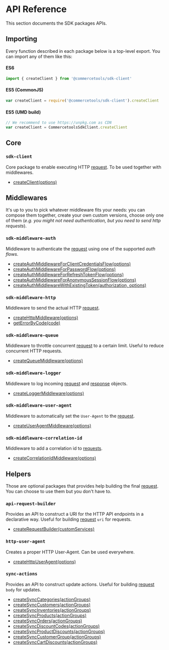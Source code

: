 # API Reference

This section documents the SDK packages APIs.

## Importing

Every function described in each package below is a top-level export. You can import any of them like this:

#### ES6

```js
import { createClient } from '@commercetools/sdk-client'
```

#### ES5 (CommonJS)

```js
var createClient = require('@commercetools/sdk-client').createClient
```

#### ES5 (UMD build)

```js
// We recommend to use https://unpkg.com as CDN
var createClient = CommercetoolsSdkClient.createClient
```

## Core

### `sdk-client`

Core package to enable executing HTTP [request](/sdk/Glossary#clientrequest). To be used together with middlewares.

- [createClient(options)](/sdk/api/sdkClient#createclient)

## Middlewares

It's up to you to pick whatever middleware fits your needs: you can compose them together, create your own custom versions, choose only one of them (_e.g. you might not need authentication, but you need to send http requests_).

### `sdk-middleware-auth`

Middleware to authenticate the [request](/sdk/Glossary#clientrequest) using one of the supported _auth flows_.

- [createAuthMiddlewareForClientCredentialsFlow(options)](/sdk/api/sdkMiddlewareAuth#createauthmiddlewareforclientcredentialsflowoptions)
- [createAuthMiddlewareForPasswordFlow(options)](/sdk/api/sdkMiddlewareAuth#createauthmiddlewareforpasswordflow)
- [createAuthMiddlewareForRefreshTokenFlow(options)](/sdk/api/sdkMiddlewareAuth#createauthmiddlewareforrefreshtokenflow)
- [createAuthMiddlewareForAnonymousSessionFlow(options)](/sdk/api/sdkMiddlewareAuth#createauthmiddlewareforanonymoussessionflow)
- [createAuthMiddlewareWithExistingToken(authorization, options)](/sdk/api/sdkMiddlewareAuth#createauthmiddlewarewithexistingtoken)

### `sdk-middleware-http`

Middleware to send the actual HTTP [request](/sdk/Glossary#clientrequest).

- [createHttpMiddleware(options)](/sdk/api/sdkMiddlewareHttp#createhttpmiddlewareoptions)
- [getErrorByCode(code)](/sdk/api/sdkMiddlewareHttp#geterrorbycode)

### `sdk-middleware-queue`

Middleware to throttle concurrent [request](/sdk/Glossary#clientrequest) to a certain limit. Useful to reduce concurrent HTTP requests.

- [createQueueMiddleware(options)](/sdk/api/sdkMiddlewareQueue#createqueuemiddlewareoptions)

### `sdk-middleware-logger`

Middleware to log incoming [request](/sdk/Glossary#clientrequest) and [response](/sdk/Glossary#clientresponse) objects.

- [createLoggerMiddleware(options)](/sdk/api/sdkMiddlewareLogger#createloggermiddlewareoptions)

### `sdk-middleware-user-agent`

Middleware to automatically set the `User-Agent` to the [request](/sdk/Glossary#clientrequest).

- [createUserAgentMiddleware(options)](/sdk/api/sdkMiddlewareUserAgent#createuseragentmiddlewareoptions)

### `sdk-middleware-correlation-id`

Middleware to add a correlation id to [requests](/sdk/Glossary#clientrequest).

- [createCorrelationIdMiddleware(options)](/sdk/api/sdkMiddlewareCorrelationId)

## Helpers

Those are optional packages that provides help building the final [request](/sdk/Glossary#clientrequest). You can choose to use them but you don't have to.

### `api-request-builder`

Provides an API to construct a URI for the HTTP API endpoints in a declarative way. Useful for building [request](/sdk/Glossary#clientrequest) `uri` for requests.

- [createRequestBuilder(customServices)](/sdk/api/apiRequestBuilder#createrequestbuildercustomservices)

### `http-user-agent`

Creates a proper HTTP User-Agent. Can be used everywhere.

- [createHttpUserAgent(options)](/sdk/api/httpUserAgent#createhttpuseragentoptions)

### `sync-actions`

Provides an API to construct update actions. Useful for building [request](/sdk/Glossary#clientrequest) `body` for updates.

- [createSyncCategories(actionGroups)](/sdk/api/syncActions#createsynccategoriesactiongroups)
- [createSyncCustomers(actionGroups)](/sdk/api/syncActions#createsynccustomersactiongroups)
- [createSyncInventories(actionGroups)](/sdk/api/syncActions#createsyncinventoriesactiongroups)
- [createSyncProducts(actionGroups)](/sdk/api/syncActions#createsyncproductsactiongroups)
- [createSyncOrders(actionGroups)](/sdk/api/syncActions#createsyncordersactiongroups)
- [createSyncDiscountCodes(actionGroups)](/sdk/api/syncActions#createsyncdiscountcodesactiongroups)
- [createSyncProductDiscounts(actionGroups)](/sdk/api/syncActions#createsyncproductdiscountsactiongroups)
- [createSyncCustomerGroup(actionGroups)](/sdk/api/syncActions#createsynccustomergroupactiongroups)
- [createSyncCartDiscounts(actionGroups)](/sdk/api/syncActions#createsynccartdiscountsactiongroups)
